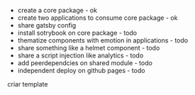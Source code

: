 * create a core package  - ok
* create two applications to consume core package - ok
* share gatsby config
* install sotrybook on core package - todo
* thematize components with emotion in applications - todo
* share something like a helmet component - todo
* share a script injection like analytics - todo
* add peerdependcies on shared module - todo
* independent deploy on github pages - todo



criar template 